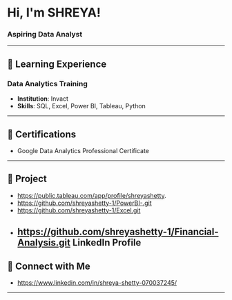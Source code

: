 # Hi, I'm SHREYA!  
### Aspiring Data Analyst  

---

## 📘 **Learning Experience**
### Data Analytics  Training
- **Institution**: Invact
- **Skills**: SQL, Excel, Power BI, Tableau, Python  

 ---
 
## 📜 **Certifications**
- Google Data Analytics Professional Certificate

---

## 📂 **Project**
- https://public.tableau.com/app/profile/shreyashetty.
- https://github.com/shreyashetty-1/PowerBI-.git
- https://github.com/shreyashetty-1/Excel.git
- https://github.com/shreyashetty-1/Financial-Analysis.git
  LinkedIn Profile 
  ---

## 📧 **Connect with Me**

-  https://www.linkedin.com/in/shreya-shetty-070037245/   

---


